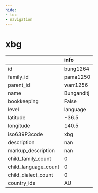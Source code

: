 ```yaml
---
hide:
- toc
- navigation
---
```

# xbg
|                      | info       |
|:---------------------|:-----------|
| id                   | bung1264   |
| family_id            | pama1250   |
| parent_id            | warr1256   |
| name                 | Bunganditj |
| bookkeeping          | False      |
| level                | language   |
| latitude             | -36.5      |
| longitude            | 140.5      |
| iso639P3code         | xbg        |
| description          | nan        |
| markup_description   | nan        |
| child_family_count   | 0          |
| child_language_count | 0          |
| child_dialect_count  | 0          |
| country_ids          | AU         |